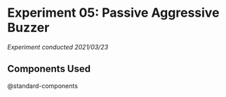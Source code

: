 # Experiment 05: Passive Aggressive Buzzer
*Experiment conducted 2021/03/23*

## Components Used
@standard-components
